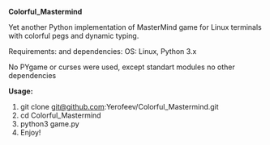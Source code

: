 **Colorful_Mastermind**

Yet another Python implementation of MasterMind game for Linux terminals with colorful pegs and dynamic typing.

Requirements: and dependencies: OS: Linux, Python 3.x

No PYgame or curses were used, except standart modules no other dependencies

**Usage:**

1. git clone git@github.com:Yerofeev/Colorful_Mastermind.git
2. cd Colorful_Mastermind
3. python3 game.py
4. Enjoy!
